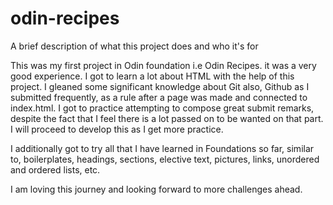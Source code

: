 # odin-recipes
A brief description of what this project does and who it's for

This was my first project in Odin foundation i.e Odin Recipes.
it was a very good experience. I got to learn a lot about HTML with the help of this project.
I gleaned some significant knowledge about Git also, Github as I submitted frequently, as a 
rule after a page was made and connected to index.html. I got to practice attempting to compose
great submit remarks, despite the fact that I feel there is a lot passed on to be wanted on that
part. I will proceed to develop this as I get more practice.

I additionally got to try all that I have learned in Foundations so far, similar to, boilerplates,
headings, sections, elective text, pictures, links, unordered and ordered lists, etc.

I am loving this journey and looking forward to more challenges ahead.